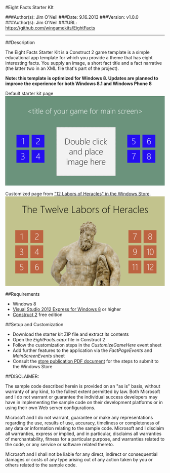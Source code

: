 #Eight Facts Starter KIt

###Author(s): Jim O'Neil
###Date: 9.16.2013
###Version: v1.0.0
###Author(s): Jim O'Neil
###URL: https://github.com/wingamekits/EightFacts

----------
##Description

The Eight Facts Starter Kit is a Construct 2 game template is a simple educational app template for which you provide a theme that has eight interesting facts. You supply an image, a short fact title and a fact narrative (the latter two in an XML file that's part of the project).

**Note: this template is optimized for Windows 8. Updates are planned to improve the experience for both Windows 8.1 and Windows Phone 8** 

Default starter kit page
![Template](8facts.png)

Customized page from ["12 Labors of Heracles" in the Windows Store][4].
![Completed application](8facts2.png)


##Requirements

 - Windows 8
 - [Visual Studio 2012 Express for Windows 8][1] or higher
 - [Construct 2][1] free edition
 

##Setup and Customization
 - Download the starter kit ZIP file and extract its contents
 - Open the *EightFacts.capx* file in Construct 2
 - Follow the customization steps in the *CustomizeGameHere* event sheet
 - Add further features to the application via the *FactPageEvents* and *MainScreenEvents* sheet
 - Consult the [store publication PDF document][3] for the steps to submit to the Windows Store

##DISCLAIMER: 

The sample code described herein is provided on an "as is" basis, without warranty of any kind, to the fullest extent permitted by law. Both Microsoft and I do not warrant or guarantee the individual success developers may have in implementing the sample code on their development platforms or in using their own Web server configurations. 

Microsoft and I do not warrant, guarantee or make any representations regarding the use, results of use, accuracy, timeliness or completeness of any data or information relating to the sample code. Microsoft and I disclaim all warranties, express or implied, and in particular, disclaims all warranties of merchantability, fitness for a particular purpose, and warranties related to the code, or any service or software related thereto. 

Microsoft and I shall not be liable for any direct, indirect or consequential damages or costs of any type arising out of any action taken by you or others related to the sample code.

 
[1]:http://www.microsoft.com/visualstudio/eng/products/visual-studio-express-for-windows-8 "Visual Studio 2012 Express for Windows 8"
[2]:http://scirra.com/construct2
[3]:https://github.com/jimoneil/Construct-2/blob/master/Scirra2Store.pdf?raw=true
[4]:http://apps.microsoft.com/windows/en-US/app/the-twelve-labors-of-heracles/21df58e4-8827-450b-bb9e-6686ad94d105
